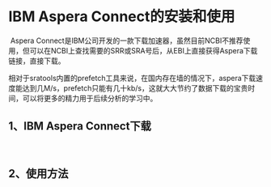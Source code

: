 # IBM Aspera Connect的安装和使用

​	Aspera Connect是IBM公司开发的一款下载加速器，虽然目前NCBI不推荐使用，但可以在NCBI上查找需要的SRR或SRA号后，从EBI上直接获得Aspera下载链接，直接下载。

​	相对于sratools内置的prefetch工具来说，在国内存在墙的情况下，aspera下载速度能达到几M/s，prefetch只能有几十kb/s，这就大大节约了数据下载的宝贵时间，可以将更多的精力用于后续分析的学习中。		

## 1、IBM Aspera Connect下载

​	

## 2、使用方法

```shell

```


